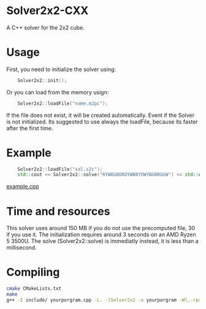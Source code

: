# Solver2x2-CXX

A C++ solver for the 2x2 cube.

# Usage

First, you need to initialize the solver using:
```C++
    Solver2x2::init();
```
Or you can load from the memory usign:
```C++
    Solver2x2::loadFile("name.m2pc");
```
If the file does not exist, it will be created automatically. Event if the Solver is not initialized.
Its suggested to use always the loadFile, because its faster after the first time.

# Example

```C++
    Solver2x2::loadFile("sol.s2c");
    std::cout << Solver2x2::solve("RYWOGBOROYWBBYOWYBGRRGGW") << std::endl;
```
[example.cpp](example.cpp)

# Time and resources

This solver uses around 150 MB if you do not use the precomputed file, 30 if you use it.
The initialization requires around 3 seconds on an AMD Ryzen 5 3500U.
The solve (Solver2x2::solve) is immediatly instead, it is less than a millisecond.

# Compiling

```sh
cmake CMakeLists.txt
make
g++ -I include/ yourporgram.cpp -L. -lSolver2x2 -o yourporgram -Wl,-rpath,.
```
